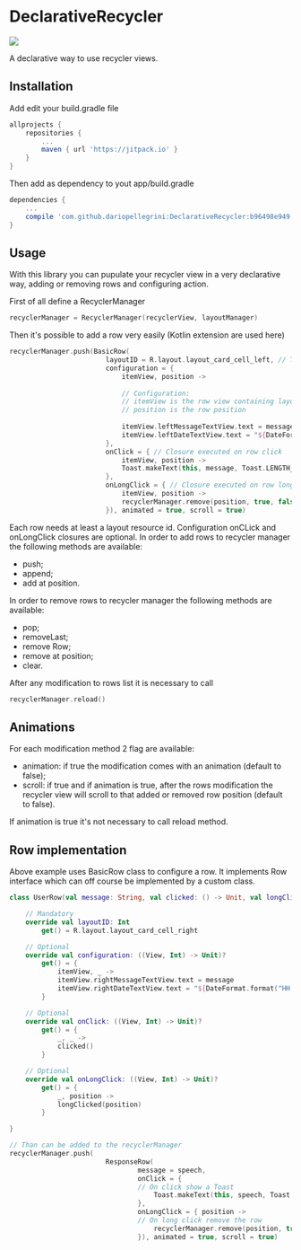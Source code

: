 # DeclarativeRecycler

[![](https://jitpack.io/v/dariopellegrini/DeclarativeRecycler.svg)](https://jitpack.io/#dariopellegrini/DeclarativeRecycler)

A declarative way to use recycler views.

## Installation

Add edit your build.gradle file
``` groovy
allprojects {
    repositories {
        ...
        maven { url 'https://jitpack.io' }
    }
}
```
Then add as dependency to yout app/build.gradle
``` groovy
dependencies {
    ...
    compile 'com.github.dariopellegrini:DeclarativeRecycler:b96498e949'
}
```

## Usage

With this library you can pupulate your recycler view in a very declarative way, adding or removing rows and configuring action.

First of all define a RecyclerManager

``` kotlin
recyclerManager = RecyclerManager(recyclerView, layoutManager)
```

Then it's possible to add a row very easily (Kotlin extension are used here)

``` kotlin
recyclerManager.push(BasicRow(
                        layoutID = R.layout.layout_card_cell_left, // The layout resource of the row
                        configuration = {
                            itemView, position ->
                            
                            // Configuration:
                            // itemView is the row view containing layout elements
                            // position is the row position
                            
                            itemView.leftMessageTextView.text = message
                            itemView.leftDateTextView.text = "${DateFormat.format("HH:mm:ss", Date())}"
                        },
                        onClick = { // Closure executed on row click
                            itemView, position ->
                            Toast.makeText(this, message, Toast.LENGTH_LONG).show()
                        },
                        onLongClick = { // Closure executed on row long click
                            itemView, position ->
                            recyclerManager.remove(position, true, false)
                        }), animated = true, scroll = true)
```

Each row needs at least a layout resource id. Configuration onCLick and onLongClick closures are optional.
In order to add rows to recycler manager the following methods are available:
- push;
- append;
- add at position.

In order to remove rows to recycler manager the following methods are available:
- pop;
- removeLast;
- remove Row;
- remove at position;
- clear.

After any modification to rows list it is necessary to call
``` kotlin
recyclerManager.reload()
```

## Animations
For each modification method 2 flag are available:
- animation: if true the modification comes with an animation (default to false);
- scroll: if true and if animation is true, after the rows modification the recycler view will scroll to that added or removed row position (default to false).

If animation is true it's not necessary to call reload method.

## Row implementation
Above example uses BasicRow class to configure a row. It implements Row interface which can off course be implemented by a custom class.
``` kotlin
class UserRow(val message: String, val clicked: () -> Unit, val longClicked: (Int) -> Unit): Row {

    // Mandatory
    override val layoutID: Int
        get() = R.layout.layout_card_cell_right

    // Optional
    override val configuration: ((View, Int) -> Unit)?
        get() = {
            itemView, _ ->
            itemView.rightMessageTextView.text = message
            itemView.rightDateTextView.text = "${DateFormat.format("HH:mm:ss", Date())}"
        }

    // Optional
    override val onClick: ((View, Int) -> Unit)?
        get() = {
            _, _ ->
            clicked()
        }

    // Optional
    override val onLongClick: ((View, Int) -> Unit)?
        get() = {
            _, position ->
            longClicked(position)
        }

}

// Than can be added to the recyclerManager
recyclerManager.push(
                        ResponseRow(
                                message = speech,
                                onClick = {
                                // On click show a Toast
                                    Toast.makeText(this, speech, Toast.LENGTH_LONG).show()
                                },
                                onLongClick = { position ->
                                // On long click remove the row
                                    recyclerManager.remove(position, true, false)
                                }), animated = true, scroll = true)
```
